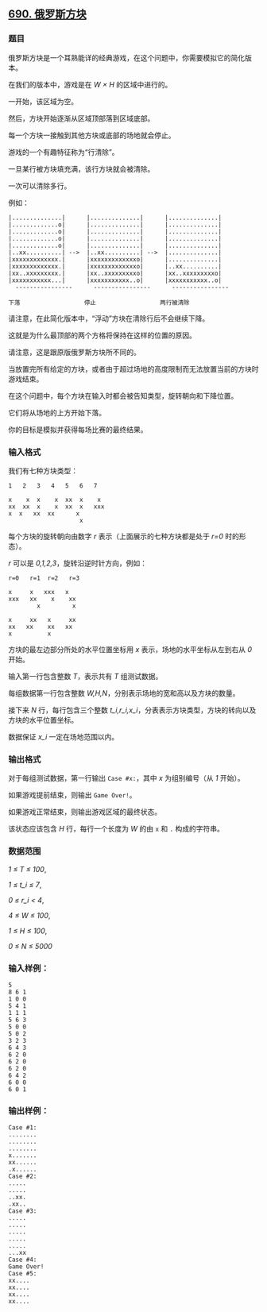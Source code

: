 ## [690. 俄罗斯方块](https://www.acwing.com/problem/content/692/)

### 题目

俄罗斯方块是一个耳熟能详的经典游戏，在这个问题中，你需要模拟它的简化版本。

在我们的版本中，游戏是在 *W × H* 的区域中进行的。

一开始，该区域为空。

然后，方块开始逐渐从区域顶部落到区域底部。

每一个方块一接触到其他方块或底部的场地就会停止。

游戏的一个有趣特征称为“行清除”。

一旦某行被方块填充满，该行方块就会被清除。

一次可以清除多行。

例如：

```
|..............|      |..............|      |..............|
|.............o|      |..............|      |..............|
|.............o|      |..............|      |..............|
|.............o|      |..............|      |..............|
|.............o|      |..............|      |..............|
|..xx..........| -->  |..xx..........| -->  |..............|
|xxxxxxxxxxxxx.|      |xxxxxxxxxxxxxo|      |..............|
|xxxxxxxxxxxxx.|      |xxxxxxxxxxxxxo|      |..xx..........|
|xx..xxxxxxxxx.|      |xx..xxxxxxxxxo|      |xx..xxxxxxxxxo|
|xxxxxxxxxxx...|      |xxxxxxxxxxx..o|      |xxxxxxxxxxx..o|
  ----------------      ----------------      ----------------

下落                  停止                  两行被清除
```

请注意，在此简化版本中，“浮动”方块在清除行后不会继续下降。

这就是为什么最顶部的两个方格将保持在这样的位置的原因。

请注意，这是跟原版俄罗斯方块所不同的。

当放置完所有给定的方块，或者由于超过场地的高度限制而无法放置当前的方块时游戏结束。

在这个问题中，每个方块在输入时都会被告知类型，旋转朝向和下降位置。

它们将从场地的上方开始下落。

你的目标是模拟并获得每场比赛的最终结果。

### 输入格式

我们有七种方块类型：

```
1   2   3   4   5   6   7

x    x  x    x  xx  x    x
xx  xx  x    x  xx  x   xxx
x  x   xx  xx      x
                    x
```

每个方块的旋转朝向由数字 *r* 表示（上面展示的七种方块都是处于 *r=0* 时的形态）。

*r* 可以是 *0,1,2,3*，旋转沿逆时针方向，例如：

```
r=0   r=1  r=2   r=3

x     x   xxx   x
xxx   xx    x    xx
        x         x

x     xx   x     xx
xx   xx    xx   xx
x          x
```

方块的最左边部分所处的水平位置坐标用 *x* 表示，场地的水平坐标从左到右从 *0* 开始。

输入第一行包含整数 *T*，表示共有 *T* 组测试数据。

每组数据第一行包含整数 *W,H,N*，分别表示场地的宽和高以及方块的数量。

接下来 *N* 行，每行包含三个整数 *t_i,r_i,x_i*，分表表示方块类型，方块的转向以及方块的水平位置坐标。

数据保证 *x_i* 一定在场地范围以内。

### 输出格式

对于每组测试数据，第一行输出 `Case #x:`，其中 *x* 为组别编号（从 *1* 开始）。

如果游戏提前结束，则输出 `Game Over!`。

如果游戏正常结束，则输出游戏区域的最终状态。

该状态应该包含 *H* 行，每行一个长度为 *W* 的由 `x` 和 `.` 构成的字符串。

### 数据范围

*1 ≤ T ≤ 100*,

*1 ≤ t_i ≤ 7*,

*0 ≤ r_i < 4*,

*4 ≤ W ≤ 100*,

*1 ≤ H ≤ 100*,

*0 ≤ N ≤ 5000*

### 输入样例：

```
5
8 6 1
1 0 0
5 4 1
1 1 1
5 6 3
5 0 0
5 0 2
3 2 3
6 4 3
6 2 0
6 2 0
6 2 0
6 4 2
6 0 0
6 0 1
```

### 输出样例：

```
Case #1:
........
........
........
x.......
xx......
.x......
Case #2:
.....
.....
..xx.
.xx..
Case #3:
.....
.....
.....
.....
.....
...xx
Case #4:
Game Over!
Case #5:
xx....
xx....
xx....
xx....
```
